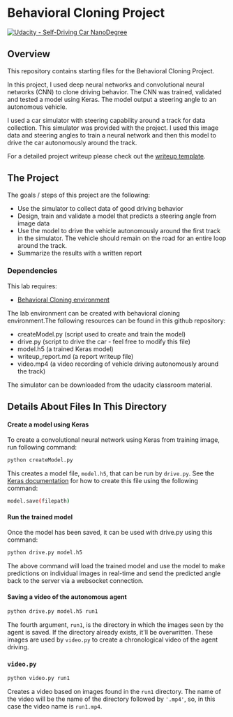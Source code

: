 # Behavioral Cloning Project

[![Udacity - Self-Driving Car NanoDegree](https://s3.amazonaws.com/udacity-sdc/github/shield-carnd.svg)](http://www.udacity.com/drive)

Overview
---
This repository contains starting files for the Behavioral Cloning Project.

In this project, I used deep neural networks and convolutional neural networks (CNN) to clone driving behavior. The CNN was trained, validated and tested a model using Keras. The model output a steering angle to an autonomous vehicle.

I used a car simulator with steering capability around a track for data collection. This simulator was provided with the project. I used this image data and steering angles to train a neural network and then this model to drive the car autonomously around the track.

For a detailed project writeup please check out the [writeup template](https://github.com/udacity/CarND-Behavioral-Cloning-P3/blob/master/writeup_template.md).

The Project
---
The goals / steps of this project are the following:
* Use the simulator to collect data of good driving behavior
* Design, train and validate a model that predicts a steering angle from image data
* Use the model to drive the vehicle autonomously around the first track in the simulator. The vehicle should remain on the road for an entire loop around the track.
* Summarize the results with a written report

### Dependencies
This lab requires:

* [Behavioral Cloning environment ](https://github.com/pmishra02138/CarND-Behavioral-Cloning-P3/blob/master/environment.yml)

The lab environment can be created with behavioral cloning environment.The following resources can be found in this github repository:

* createModel.py (script used to create and train the model)
* drive.py (script to drive the car - feel free to modify this file)
* model.h5 (a trained Keras model)
* writeup_report.md (a report writeup file)
* video.mp4 (a video recording of vehicle driving autonomously around the track)

The simulator can be downloaded from the udacity classroom material.

## Details About Files In This Directory

#### Create a model using Keras
To create a convolutional neural network using Keras from training image, run following command:

```sh
python createModel.py
```

This creates a model file, `model.h5`, that can be run by `drive.py`. See the [Keras documentation](https://keras.io/getting-started/faq/#how-can-i-save-a-keras-model) for how to create this file using the following command:
```sh
model.save(filepath)
```

#### Run the trained model

Once the model has been saved, it can be used with drive.py using this command:

```sh
python drive.py model.h5
```

The above command will load the trained model and use the model to make predictions on individual images in real-time and send the predicted angle back to the server via a websocket connection.

#### Saving a video of the autonomous agent

```sh
python drive.py model.h5 run1
```

The fourth argument, `run1`, is the directory in which the images seen by the agent is saved. If the directory already exists, it'll be overwritten. These images are used by `video.py` to create a chronological video of the agent driving.

### `video.py`

```sh
python video.py run1
```

Creates a video based on images found in the `run1` directory. The name of the video will be the name of the directory followed by `'.mp4'`, so, in this case the video name is `run1.mp4`.
